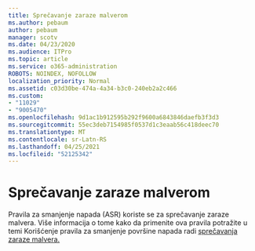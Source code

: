 ```yaml
---
title: Sprečavanje zaraze malverom
ms.author: pebaum
author: pebaum
manager: scotv
ms.date: 04/23/2020
ms.audience: ITPro
ms.topic: article
ms.service: o365-administration
ROBOTS: NOINDEX, NOFOLLOW
localization_priority: Normal
ms.assetid: c03d30be-474a-4a34-b3c0-240eb2a2c466
ms.custom:
- "11029"
- "9005470"
ms.openlocfilehash: 9d1ac1b912595b292f9600a6843846daefb3f3d3
ms.sourcegitcommit: 55ec3deb7154985f0537d1c3eaab56c418deec70
ms.translationtype: MT
ms.contentlocale: sr-Latn-RS
ms.lasthandoff: 04/25/2021
ms.locfileid: "52125342"
---
```

# <a name="prevent-malware-infection"></a>Sprečavanje zaraze malverom

Pravila za smanjenje napada (ASR) koriste se za sprečavanje zaraze malvera. Više informacija o tome kako da primenite ova pravila potražite u temi Korišćenje pravila za smanjenje površine napada radi [sprečavanja zaraze malvera.](https://docs.microsoft.com/microsoft-365/security/defender-endpoint/attack-surface-reduction?view=o365-worldwide#attack-surface-reduction-rules)